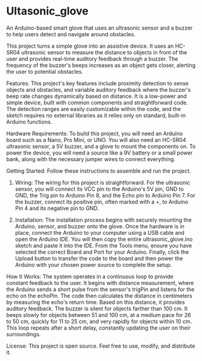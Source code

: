 # Ultasonic_glove


An Arduino-based smart glove that uses an ultrasonic sensor and a buzzer to help users detect and navigate around obstacles.

This project turns a simple glove into an assistive device. It uses an HC-SR04 ultrasonic sensor to measure the distance to objects in front of the user and provides real-time auditory feedback through a buzzer. The frequency of the buzzer's beeps increases as an object gets closer, alerting the user to potential obstacles.

Features:
This project's key features include proximity detection to sense objects and obstacles, and variable auditory feedback where the buzzer's beep rate changes dynamically based on distance. It is a low-power and simple device, built with common components and straightforward code. The detection ranges are easily customizable within the code, and the sketch requires no external libraries as it relies only on standard, built-in Arduino functions.

Hardware Requirements:
To build this project, you will need an Arduino board such as a Nano, Pro Mini, or UNO. You will also need an HC-SR04 ultrasonic sensor, a 5V buzzer, and a glove to mount the components on. To power the device, you will need a source like a 9V battery or a small power bank, along with the necessary jumper wires to connect everything.

Getting Started:
Follow these instructions to assemble and run the project.

1. Wiring:
The wiring for this project is straightforward. For the ultrasonic sensor, you will connect its VCC pin to the Arduino's 5V pin, GND to GND, the Trig pin to Arduino Pin 8, and the Echo pin to Arduino Pin 7. For the buzzer, connect its positive pin, often marked with a +, to Arduino Pin 4 and its negative pin to GND.

2. Installation:
The installation process begins with securely mounting the Arduino, sensor, and buzzer onto the glove. Once the hardware is in place, connect the Arduino to your computer using a USB cable and open the Arduino IDE. You will then copy the entire ultrasonic_glove.ino sketch and paste it into the IDE. From the Tools menu, ensure you have selected the correct Board and Port for your Arduino. Finally, click the Upload button to transfer the code to the board and then power the Arduino with your chosen power source to complete the setup.

How It Works:
The system operates in a continuous loop to provide constant feedback to the user. It begins with distance measurement, where the Arduino sends a short pulse from the sensor's trigPin and listens for the echo on the echoPin. The code then calculates the distance in centimeters by measuring the echo's return time. Based on this distance, it provides auditory feedback. The buzzer is silent for objects farther than 100 cm. It beeps slowly for objects between 51 and 100 cm, at a medium pace for 26 to 50 cm, quickly for 11 to 25 cm, and very rapidly for objects within 10 cm. This loop repeats after a short delay, constantly updating the user on their surroundings.

License:
This project is open source. Feel free to use, modify, and distribute it.
